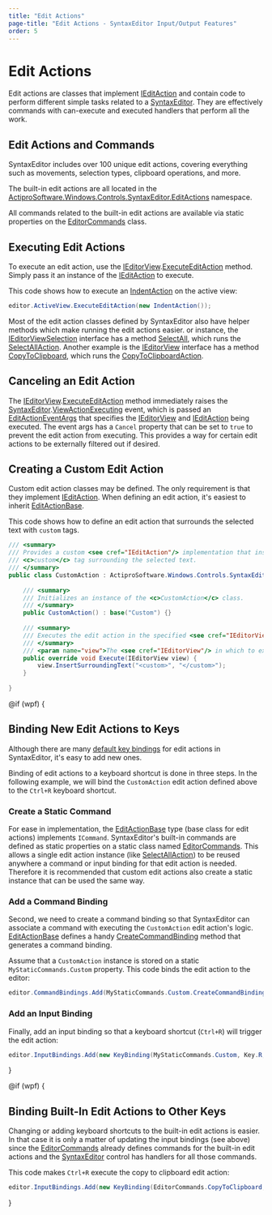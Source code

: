 ```yaml
---
title: "Edit Actions"
page-title: "Edit Actions - SyntaxEditor Input/Output Features"
order: 5
---
```

# Edit Actions

Edit actions are classes that implement [IEditAction](xref:@ActiproUIRoot.Controls.SyntaxEditor.IEditAction) and contain code to perform different simple tasks related to a [SyntaxEditor](xref:@ActiproUIRoot.Controls.SyntaxEditor.SyntaxEditor).  They are effectively commands with can-execute and executed handlers that perform all the work.

## Edit Actions and Commands

SyntaxEditor includes over 100 unique edit actions, covering everything such as movements, selection types, clipboard operations, and more.

The built-in edit actions are all located in the [ActiproSoftware.Windows.Controls.SyntaxEditor.EditActions](xref:@ActiproUIRoot.Controls.SyntaxEditor.EditActions) namespace.

All commands related to the built-in edit actions are available via static properties on the [EditorCommands](xref:@ActiproUIRoot.Controls.SyntaxEditor.EditorCommands) class.

## Executing Edit Actions

To execute an edit action, use the [IEditorView](xref:@ActiproUIRoot.Controls.SyntaxEditor.IEditorView).[ExecuteEditAction](xref:@ActiproUIRoot.Controls.SyntaxEditor.IEditorView.ExecuteEditAction*) method.  Simply pass it an instance of the [IEditAction](xref:@ActiproUIRoot.Controls.SyntaxEditor.IEditAction) to execute.

This code shows how to execute an [IndentAction](xref:@ActiproUIRoot.Controls.SyntaxEditor.EditActions.IndentAction) on the active view:

```csharp
editor.ActiveView.ExecuteEditAction(new IndentAction());
```

Most of the edit action classes defined by SyntaxEditor also have helper methods which make running the edit actions easier.  or instance, the [IEditorViewSelection](xref:@ActiproUIRoot.Controls.SyntaxEditor.IEditorViewSelection) interface has a method [SelectAll](xref:@ActiproUIRoot.Controls.SyntaxEditor.IEditorViewSelection.SelectAll*), which runs the [SelectAllAction](xref:@ActiproUIRoot.Controls.SyntaxEditor.EditActions.SelectAllAction).  Another example is the [IEditorView](xref:@ActiproUIRoot.Controls.SyntaxEditor.IEditorView) interface has a method [CopyToClipboard](xref:@ActiproUIRoot.Controls.SyntaxEditor.IEditorView.CopyToClipboard*), which runs the [CopyToClipboardAction](xref:@ActiproUIRoot.Controls.SyntaxEditor.EditActions.CopyToClipboardAction).

## Canceling an Edit Action

The [IEditorView](xref:@ActiproUIRoot.Controls.SyntaxEditor.IEditorView).[ExecuteEditAction](xref:@ActiproUIRoot.Controls.SyntaxEditor.IEditorView.ExecuteEditAction*) method immediately raises the [SyntaxEditor](xref:@ActiproUIRoot.Controls.SyntaxEditor.SyntaxEditor).[ViewActionExecuting](xref:@ActiproUIRoot.Controls.SyntaxEditor.SyntaxEditor.ViewActionExecuting) event, which is passed an [EditActionEventArgs](xref:@ActiproUIRoot.Controls.SyntaxEditor.EditActionEventArgs) that specifies the [IEditorView](xref:@ActiproUIRoot.Controls.SyntaxEditor.IEditorView) and [IEditAction](xref:@ActiproUIRoot.Controls.SyntaxEditor.IEditAction) being executed.  The event args has a `Cancel` property that can be set to `true` to prevent the edit action from executing.  This provides a way for certain edit actions to be externally filtered out if desired.

## Creating a Custom Edit Action

Custom edit action classes may be defined.  The only requirement is that they implement [IEditAction](xref:@ActiproUIRoot.Controls.SyntaxEditor.IEditAction).  When defining an edit action, it's easiest to inherit [EditActionBase](xref:@ActiproUIRoot.Controls.SyntaxEditor.Implementation.EditActionBase).

This code shows how to define an edit action that surrounds the selected text with `custom` tags.

```csharp
/// <summary>
/// Provides a custom <see cref="IEditAction"/> implementation that inserts a 
/// <c>custom</c> tag surrounding the selected text.
/// </summary>
public class CustomAction : ActiproSoftware.Windows.Controls.SyntaxEditor.Implementation.EditActionBase {
	
	/// <summary>
	/// Initializes an instance of the <c>CustomAction</c> class.
	/// </summary>
	public CustomAction() : base("Custom") {}
	
	/// <summary>
	/// Executes the edit action in the specified <see cref="IEditorView"/>.
	/// </summary>
	/// <param name="view">The <see cref="IEditorView"/> in which to execute the edit action.</param>
	public override void Execute(IEditorView view) {
		view.InsertSurroundingText("<custom>", "</custom>");
	}
	
}
```

@if (wpf) {

## Binding New Edit Actions to Keys

Although there are many [default key bindings](default-key-bindings.md) for edit actions in SyntaxEditor, it's easy to add new ones.

Binding of edit actions to a keyboard shortcut is done in three steps.  In the following example, we will bind the `CustomAction` edit action defined above to the `Ctrl+R` keyboard shortcut.

### Create a Static Command

For ease in implementation, the [EditActionBase](xref:@ActiproUIRoot.Controls.SyntaxEditor.Implementation.EditActionBase) type (base class for edit actions) implements `ICommand`.  SyntaxEditor's built-in commands are defined as static properties on a static class named [EditorCommands](xref:@ActiproUIRoot.Controls.SyntaxEditor.EditorCommands).  This allows a single edit action instance (like [SelectAllAction](xref:@ActiproUIRoot.Controls.SyntaxEditor.EditActions.SelectAllAction)) to be reused anywhere a command or input binding for that edit action is needed.  Therefore it is recommended that custom edit actions also create a static instance that can be used the same way.

### Add a Command Binding

Second, we need to create a command binding so that SyntaxEditor can associate a command with executing the `CustomAction` edit action's logic. [EditActionBase](xref:@ActiproUIRoot.Controls.SyntaxEditor.Implementation.EditActionBase) defines a handy [CreateCommandBinding](xref:@ActiproUIRoot.Controls.SyntaxEditor.Implementation.EditActionBase.CreateCommandBinding*) method that generates a command binding.

Assume that a `CustomAction` instance is stored on a static `MyStaticCommands.Custom` property.  This code binds the edit action to the editor:

```csharp
editor.CommandBindings.Add(MyStaticCommands.Custom.CreateCommandBinding());
```

### Add an Input Binding

Finally, add an input binding so that a keyboard shortcut (`Ctrl+R`) will trigger the edit action:

```csharp
editor.InputBindings.Add(new KeyBinding(MyStaticCommands.Custom, Key.R, ModifierKeys.Control));
```

}

@if (wpf) {

## Binding Built-In Edit Actions to Other Keys

Changing or adding keyboard shortcuts to the built-in edit actions is easier.  In that case it is only a matter of updating the input bindings (see above) since the [EditorCommands](xref:@ActiproUIRoot.Controls.SyntaxEditor.EditorCommands) already defines commands for the built-in edit actions and the [SyntaxEditor](xref:@ActiproUIRoot.Controls.SyntaxEditor.SyntaxEditor) control has handlers for all those commands.

This code makes `Ctrl+R` execute the copy to clipboard edit action:

```csharp
editor.InputBindings.Add(new KeyBinding(EditorCommands.CopyToClipboard, Key.R, ModifierKeys.Control));
```

}
